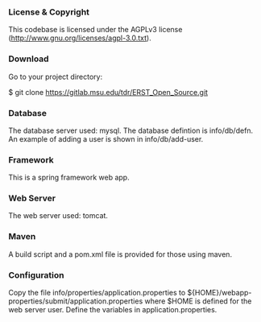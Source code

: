 

### License & Copyright ###

This codebase is licensed under the AGPLv3 license (http://www.gnu.org/licenses/agpl-3.0.txt). 

### Download ###

Go to your project directory:

$ git clone https://gitlab.msu.edu/tdr/ERST_Open_Source.git

### Database ###

The database server used: mysql. The database defintion is
info/db/defn. An example of adding a user is shown in info/db/add-user.


### Framework ###

This is a spring framework web app.

### Web Server ###

The web server used: tomcat.

### Maven ###

A build script and a pom.xml file is provided for those using maven.

### Configuration ###

Copy the file info/properties/application.properties to
${HOME}/webapp-properties/submit/application.properties where $HOME is
defined for the web server user.  Define the variables in application.properties.



